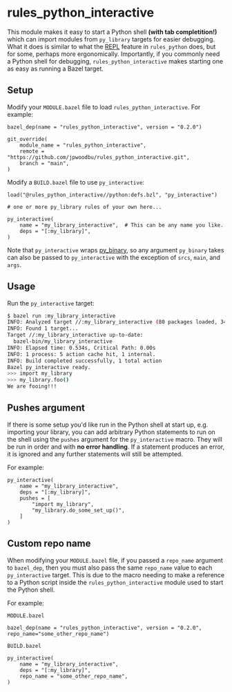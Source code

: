 # rules_python_interactive

This module makes it easy to start a Python shell **(with tab completition!)**
which can import modules from `py_library` targets for easier debugging. What it
does is similar to what the
[REPL](https://github.com/bazel-contrib/rules_python/blob/main/docs/repl.md)
feature in `rules_python` does, but for some, perhaps more ergonomically.
Importantly, if you commonly need a Python shell for debugging,
`rules_python_interactive` makes starting one as easy as running a Bazel target.

## Setup

Modify your `MODULE.bazel` file to load `rules_python_interactive`. For example:

```bzl
bazel_dep(name = "rules_python_interactive", version = "0.2.0")

git_override(
    module_name = "rules_python_interactive",
    remote = "https://github.com/jpwoodbu/rules_python_interactive.git",
    branch = "main",
)
```

Modify a `BUILD.bazel` file to use `py_interactive`:

```bzl
load("@rules_python_interactive//python:defs.bzl", "py_interactive")

# one or more py_library rules of your own here...

py_interactive(
    name = "my_library_interactive",  # This can be any name you like.
    deps = "[:my_library]",
)
```
Note that `py_interactive` wraps
[py_binary](https://bazel.build/reference/be/python#py_binary), so any argument
`py_binary` takes can also be passed to `py_interactive` with the exception of
`srcs`, `main`, and `args`.

## Usage

Run the `py_interactive` target:

```sh
$ bazel run :my_library_interactive
INFO: Analyzed target //:my_library_interactive (80 packages loaded, 3454 targets configured).
INFO: Found 1 target...
Target //:my_library_interactive up-to-date:
  bazel-bin/my_library_interactive
INFO: Elapsed time: 0.534s, Critical Path: 0.00s
INFO: 1 process: 5 action cache hit, 1 internal.
INFO: Build completed successfully, 1 total action
Bazel py_interactive ready.
>>> import my_library
>>> my_library.foo()
We are fooing!!!
```

## Pushes argument

If there is some setup you'd like run in the Python shell at start up, e.g.
importing your library, you can add arbitrary Python statements to run on the
shell using the `pushes` argument for the `py_interactive` macro. They will be
run in order and with **no error handling**. If a statement produces an error,
it is ignored and any further statements will still be attempted.

For example:

```bzl
py_interactive(
    name = "my_library_interactive",
    deps = "[:my_library]",
    pushes = [
        "import my_library",
        "my_library.do_some_set_up()",
    ]
)
```

## Custom repo name

When modifying your `MODULE.bazel` file, if you passed a `repo_name` argument to
`bazel_dep`, then you must also pass the same `repo_name` value to each
`py_interactive` target. This is due to the macro needing to make a reference to
a Python script inside the `rules_python_interactive` module used to start the
Python shell.

For example:

`MODULE.bazel`
```bzl
bazel_dep(name = "rules_python_interactive", version = "0.2.0", repo_name="some_other_repo_name")
```

`BUILD.bazel`
```bzl
py_interactive(
    name = "my_library_interactive",
    deps = "[:my_library]",
    repo_name = "some_other_repo_name",
)
```
